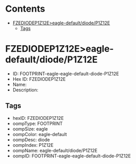 



Contents
========

* [FZEDIODEP1Z12E>eagle-default/diode/P1Z12E](#fzediodep1z12eeagle-defaultdiodep1z12e)
	* [Tags](#tags)

# FZEDIODEP1Z12E>eagle-default/diode/P1Z12E

- ID: FOOTPRINT-eagle-eagle-default-diode-P1Z12E
- Hex ID: FZEDIODEP1Z12E
- Name: 
- Description: 

## Tags

- hexID: FZEDIODEP1Z12E
- oompType: FOOTPRINT
- oompSize: eagle
- oompColor: eagle-default
- oompDesc: diode
- oompIndex: P1Z12E
- oompName: eagle-default/diode/P1Z12E
- oompID: FOOTPRINT-eagle-eagle-default-diode-P1Z12E
